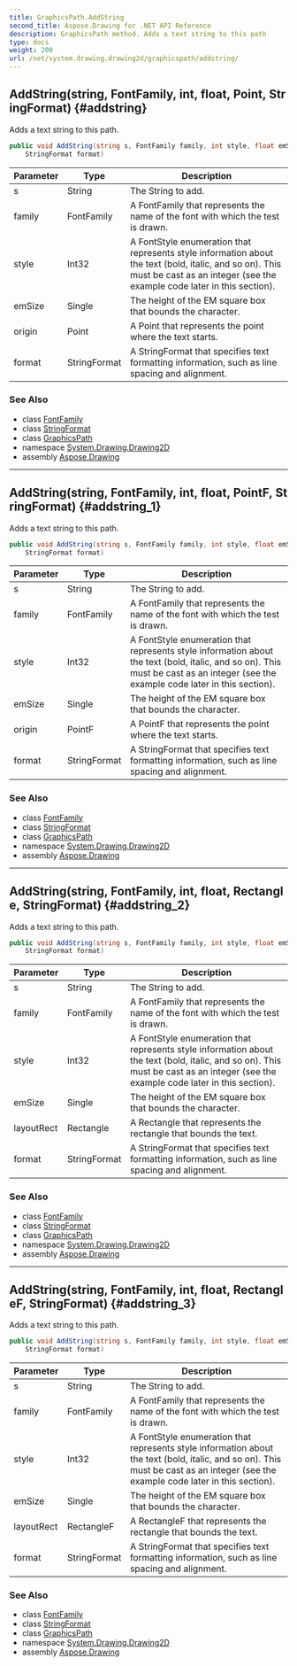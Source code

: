 ```yaml
---
title: GraphicsPath.AddString
second_title: Aspose.Drawing for .NET API Reference
description: GraphicsPath method. Adds a text string to this path
type: docs
weight: 200
url: /net/system.drawing.drawing2d/graphicspath/addstring/
---
```

## AddString(string, FontFamily, int, float, Point, StringFormat) {#addstring}

Adds a text string to this path.

```csharp
public void AddString(string s, FontFamily family, int style, float emSize, Point origin, 
    StringFormat format)
```

| Parameter | Type | Description |
| --- | --- | --- |
| s | String | The String to add. |
| family | FontFamily | A FontFamily that represents the name of the font with which the test is drawn. |
| style | Int32 | A FontStyle enumeration that represents style information about the text (bold, italic, and so on). This must be cast as an integer (see the example code later in this section). |
| emSize | Single | The height of the EM square box that bounds the character. |
| origin | Point | A Point that represents the point where the text starts. |
| format | StringFormat | A StringFormat that specifies text formatting information, such as line spacing and alignment. |

### See Also

* class [FontFamily](../../../system.drawing/fontfamily/)
* class [StringFormat](../../../system.drawing/stringformat/)
* class [GraphicsPath](../)
* namespace [System.Drawing.Drawing2D](../../graphicspath/)
* assembly [Aspose.Drawing](../../../)

---

## AddString(string, FontFamily, int, float, PointF, StringFormat) {#addstring_1}

Adds a text string to this path.

```csharp
public void AddString(string s, FontFamily family, int style, float emSize, PointF origin, 
    StringFormat format)
```

| Parameter | Type | Description |
| --- | --- | --- |
| s | String | The String to add. |
| family | FontFamily | A FontFamily that represents the name of the font with which the test is drawn. |
| style | Int32 | A FontStyle enumeration that represents style information about the text (bold, italic, and so on). This must be cast as an integer (see the example code later in this section). |
| emSize | Single | The height of the EM square box that bounds the character. |
| origin | PointF | A PointF that represents the point where the text starts. |
| format | StringFormat | A StringFormat that specifies text formatting information, such as line spacing and alignment. |

### See Also

* class [FontFamily](../../../system.drawing/fontfamily/)
* class [StringFormat](../../../system.drawing/stringformat/)
* class [GraphicsPath](../)
* namespace [System.Drawing.Drawing2D](../../graphicspath/)
* assembly [Aspose.Drawing](../../../)

---

## AddString(string, FontFamily, int, float, Rectangle, StringFormat) {#addstring_2}

Adds a text string to this path.

```csharp
public void AddString(string s, FontFamily family, int style, float emSize, Rectangle layoutRect, 
    StringFormat format)
```

| Parameter | Type | Description |
| --- | --- | --- |
| s | String | The String to add. |
| family | FontFamily | A FontFamily that represents the name of the font with which the test is drawn. |
| style | Int32 | A FontStyle enumeration that represents style information about the text (bold, italic, and so on). This must be cast as an integer (see the example code later in this section). |
| emSize | Single | The height of the EM square box that bounds the character. |
| layoutRect | Rectangle | A Rectangle that represents the rectangle that bounds the text. |
| format | StringFormat | A StringFormat that specifies text formatting information, such as line spacing and alignment. |

### See Also

* class [FontFamily](../../../system.drawing/fontfamily/)
* class [StringFormat](../../../system.drawing/stringformat/)
* class [GraphicsPath](../)
* namespace [System.Drawing.Drawing2D](../../graphicspath/)
* assembly [Aspose.Drawing](../../../)

---

## AddString(string, FontFamily, int, float, RectangleF, StringFormat) {#addstring_3}

Adds a text string to this path.

```csharp
public void AddString(string s, FontFamily family, int style, float emSize, RectangleF layoutRect, 
    StringFormat format)
```

| Parameter | Type | Description |
| --- | --- | --- |
| s | String | The String to add. |
| family | FontFamily | A FontFamily that represents the name of the font with which the test is drawn. |
| style | Int32 | A FontStyle enumeration that represents style information about the text (bold, italic, and so on). This must be cast as an integer (see the example code later in this section). |
| emSize | Single | The height of the EM square box that bounds the character. |
| layoutRect | RectangleF | A RectangleF that represents the rectangle that bounds the text. |
| format | StringFormat | A StringFormat that specifies text formatting information, such as line spacing and alignment. |

### See Also

* class [FontFamily](../../../system.drawing/fontfamily/)
* class [StringFormat](../../../system.drawing/stringformat/)
* class [GraphicsPath](../)
* namespace [System.Drawing.Drawing2D](../../graphicspath/)
* assembly [Aspose.Drawing](../../../)


